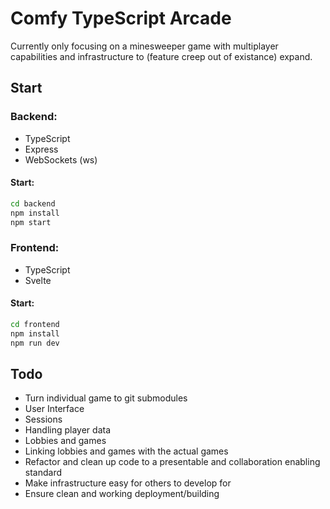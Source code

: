 # Comfy TypeScript Arcade

Currently only focusing on a minesweeper game with multiplayer capabilities and infrastructure to (feature creep out of existance) expand.

## Start

### Backend:

-   TypeScript
-   Express
-   WebSockets (ws)

#### Start:

```bash
cd backend
npm install
npm start
```

### Frontend:

-   TypeScript
-   Svelte

#### Start:

```bash
cd frontend
npm install
npm run dev
```

## Todo

-   Turn individual game to git submodules
-   User Interface
-   Sessions
-   Handling player data
-   Lobbies and games
-   Linking lobbies and games with the actual games
-   Refactor and clean up code to a presentable and collaboration enabling standard
-   Make infrastructure easy for others to develop for
-   Ensure clean and working deployment/building
